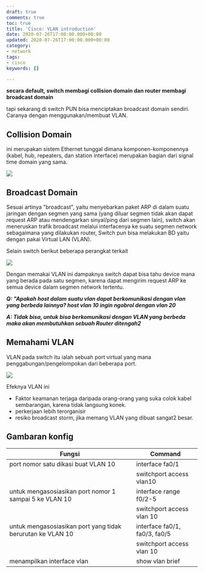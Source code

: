```yaml
---
draft: true
comments: true
toc: true
title: 'Cisco: VLAN introduction'
date: 2020-07-26T17:00:00.000+00:00
updated: 2020-07-26T17:00:00.000+00:00
category:
- network
tags:
- cisco
keywords: []

---
```

**secara default, switch membagi collision domain dan router membagi broadcast domain**

tapi sekarang di switch PUN bisa menciptakan broadcast domain sendiri. Caranya dengan menggunakan/membuat VLAN.

## Collision Domain

ini merupakan sistem Ethernet tunggal dimana komponen-komponennya (kabel, hub, repeaters, dan station interface) merupakan bagian dari signal time domain yang sama.

![](/images/screenshot-from-2020-07-27-15-43-12.png)

## Broadcast Domain

Sesuai artinya "broadcast", yaitu menyebarkan paket ARP di dalam suatu jaringan dengan segmen yang sama (yang diluar segmen tidak akan dapat request ARP atau mendengarkan sinyal/ping dari segmen lain), switch akan meneruskan trafik broadcast melalui interfacenya ke suatu segmen network sebagaimana yang dilakukan router, Switch pun bisa melakukan BD yaitu dengan pakai Virtual LAN (VLAN).

Selain switch berikut beberapa perangkat terkait

![](/images/screenshot-from-2020-07-27-16-12-13.png)

Dengan memakai VLAN ini dampaknya switch dapat bisa tahu device mana yang berada pada satu segmen, karena dapat mengirim request ARP ke semua device dalam segmen network tertentu.

**_Q: "Apakah host dalam suatu vlan dapat berkomunikasi dengan vlan yang berbeda lainnya? host vlan 10 ingin ngobrol dengan vlan 20_**

**_A: Tidak bisa, untuk bisa berkomunikasi dengan VLAN yang berbeda maka akan membutuhkan sebuah Router ditengah2_**

## Memahami VLAN

VLAN pada switch itu ialah sebuah port virtual yang mana penggabungan/pengelompokan dari beberapa port.

![](/images/screenshot-from-2020-07-27-16-22-02.png)

Efeknya VLAN ini

* Faktor keamanan terjaga daripada orang-orang yang suka colok kabel sembarangan, karena tidak langsung konek.
* perkerjaan lebih terorganisir
* resiko broadcast storm, jika memang VLAN yang dibuat sangat2 besar.

## Gambaran konfig
| Fungsi                                             | Command                       |
|----------------------------------------------------|-------------------------------|
| port nomor satu dikasi buat VLAN 10                     | interface fa0/1               |
|                                                         | switchport access vlan10      |
| untuk mengasosiasikan port nomor 1 sampai 5 ke VLAN 10  | interface range f0/2-5        |
|                                                         | switchport access vlan 10     |
| untuk mengasosiasikan port yang tidak berurutan ke VLAN 10    | interface fa0/1, fa0/3, fa0/5 |
|                                                         | switchport access vlan 10     |
| menampilkan interface vlan                              | show vlan brief               |